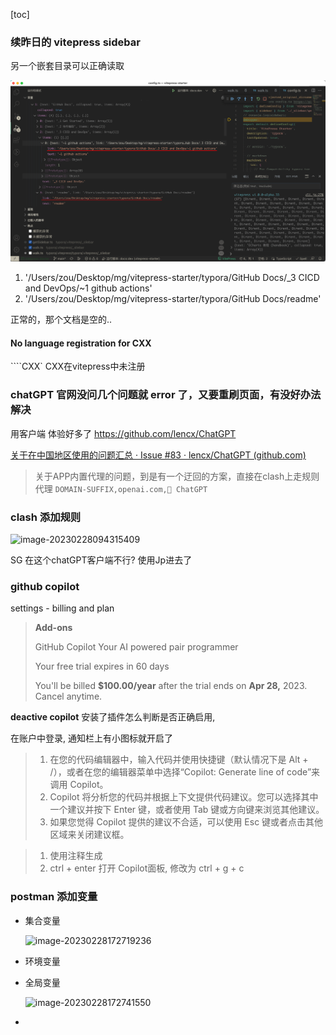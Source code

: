 [toc]

### 续昨日的 vitepress sidebar 

另一个嵌套目录可以正确读取

![image-20230227213215535](./imgs/image-20230227213215535.png)

1. '/Users/zou/Desktop/mg/vitepress-starter/typora/GitHub Docs/_3 CICD and DevOps/~1 github actions'
2. '/Users/zou/Desktop/mg/vitepress-starter/typora/GitHub Docs/readme'

正常的，那个文档是空的..

#### No language registration for CXX

````CXX` CXX在vitepress中未注册



### chatGPT 官网没问几个问题就 error 了，又要重刷页面，有没好办法解决

用客户端 体验好多了 https://github.com/lencx/ChatGPT

[关于在中国地区使用的问题汇总 · Issue #83 · lencx/ChatGPT (github.com)](https://github.com/lencx/ChatGPT/issues/83)

> 关于APP内置代理的问题，到是有一个迂回的方案，直接在clash上走规则代理
> `DOMAIN-SUFFIX,openai.com,🚀 ChatGPT`



### clash 添加规则

![image-20230228094315409](imgs/image-20230228094315409.png)

SG 在这个chatGPT客户端不行? 使用Jp进去了



### github copilot

settings - billing and plan

> **Add-ons**
>
> GitHub Copilot  Your AI powered pair programmer
>
> Your free trial expires in 60 days
>
> You'll be billed **$100.00/year** after the trial ends on **Apr 28,** 2023. Cancel anytime.

**deactive copilot** 安装了插件怎么判断是否正确启用,

 在账户中登录, 通知栏上有小图标就开启了

> 1. 在您的代码编辑器中，输入代码并使用快捷键（默认情况下是 Alt + /），或者在您的编辑器菜单中选择“Copilot: Generate line of code”来调用 Copilot。
> 2. Copilot 将分析您的代码并根据上下文提供代码建议。您可以选择其中一个建议并按下 Enter 键，或者使用 Tab 键或方向键来浏览其他建议。
> 3. 如果您觉得 Copilot 提供的建议不合适，可以使用 Esc 键或者点击其他区域来关闭建议框。



> 1. 使用注释生成
> 2. ctrl + enter 打开 Copilot面板,  修改为 ctrl + g + c



### postman 添加变量

- 集合变量

  ![image-20230228172719236](imgs/image-20230228172719236.png)

- 环境变量

- 全局变量

  ![image-20230228172741550](imgs/image-20230228172741550.png)

- 
